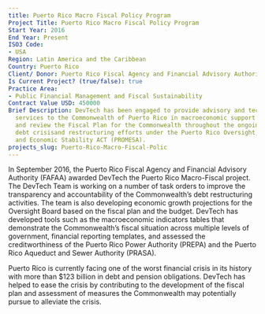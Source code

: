 ```yaml
---
title: Puerto Rico Macro Fiscal Policy Program
Project Title: Puerto Rico Macro Fiscal Policy Program
Start Year: 2016
End Year: Present
ISO3 Code:
- USA
Region: Latin America and the Caribbean
Country: Puerto Rico
Client/ Donor: Puerto Rico Fiscal Agency and Financial Advisory Authority
Is Current Project? (true/false): true
Practice Area:
- Public Financial Management and Fiscal Sustainability
Contract Value USD: 450000
Brief Description: DevTech has been engaged to provide advisory and technical assistance
  services to the Commonwealth of Puerto Rico in macroeconomic support and update
  and review the Fiscal Plan for the Commonwealth throughout the ongoing Puerto Rican
  debt crisisand restructuring efforts under the Puerto Rico Oversight, Management,
  and Economic Stability ACT (PROMESA).
projects_slug: Puerto-Rico-Macro-Fiscal-Polic
---
```


In September 2016, the Puerto Rico Fiscal Agency and Financial Advisory Authority (FAFAA) awarded DevTech the Puerto Rico Macro-Fiscal project. The DevTech Team is working on a number of task orders to improve the transparency and accountability of the Commonwealth’s debt restructuring activities. The team is also developing economic growth projections for the Oversight Board based on the fiscal plan and the budget. DevTech has developed tools such as the macroeconomic indicators tables that demonstrate the Commonwealth’s fiscal situation across multiple levels of government, financial reporting templates, and assessed the creditworthiness of the Puerto Rico Power Authority (PREPA) and the Puerto Rico Aqueduct and Sewer Authority (PRASA).

Puerto Rico is currently facing one of the worst financial crisis in its history with more than $123 billion in debt and pension obligations. DevTech has helped to ease the crisis by contributing to the development of the fiscal plan and assessment of measures the Commonwealth may potentially pursue to alleviate the crisis. 